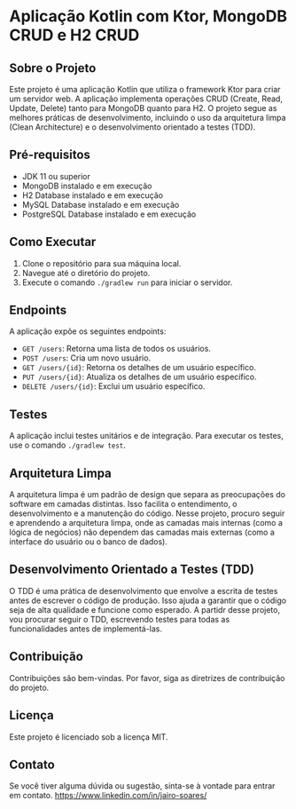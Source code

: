 # Aplicação Kotlin com Ktor, MongoDB CRUD e H2 CRUD

## Sobre o Projeto

Este projeto é uma aplicação Kotlin que utiliza o framework Ktor para criar um servidor web. A aplicação implementa operações CRUD (Create, Read, Update, Delete) tanto para MongoDB quanto para H2. O projeto segue as melhores práticas de desenvolvimento, incluindo o uso da arquitetura limpa (Clean Architecture) e o desenvolvimento orientado a testes (TDD).

## Pré-requisitos

- JDK 11 ou superior
- MongoDB instalado e em execução
- H2 Database instalado e em execução
- MySQL Database instalado e em execução
- PostgreSQL Database instalado e em execução

## Como Executar

1. Clone o repositório para sua máquina local.
2. Navegue até o diretório do projeto.
3. Execute o comando `./gradlew run` para iniciar o servidor.

## Endpoints

A aplicação expõe os seguintes endpoints:

- `GET /users`: Retorna uma lista de todos os usuários.
- `POST /users`: Cria um novo usuário.
- `GET /users/{id}`: Retorna os detalhes de um usuário específico.
- `PUT /users/{id}`: Atualiza os detalhes de um usuário específico.
- `DELETE /users/{id}`: Exclui um usuário específico.

## Testes

A aplicação inclui testes unitários e de integração. Para executar os testes, use o comando `./gradlew test`.

## Arquitetura Limpa

A arquitetura limpa é um padrão de design que separa as preocupações do software em camadas distintas. Isso facilita o entendimento, o desenvolvimento e a manutenção do código. Nesse projeto, procuro seguir e aprendendo a arquitetura limpa, onde as camadas mais internas (como a lógica de negócios) não dependem das camadas mais externas (como a interface do usuário ou o banco de dados).

## Desenvolvimento Orientado a Testes (TDD)

O TDD é uma prática de desenvolvimento que envolve a escrita de testes antes de escrever o código de produção. Isso ajuda a garantir que o código seja de alta qualidade e funcione como esperado. A partidr desse projeto, vou procurar seguir o TDD, escrevendo testes para todas as funcionalidades antes de implementá-las.

## Contribuição

Contribuições são bem-vindas. Por favor, siga as diretrizes de contribuição do projeto.

## Licença

Este projeto é licenciado sob a licença MIT.

## Contato

Se você tiver alguma dúvida ou sugestão, sinta-se à vontade para entrar em contato.
https://www.linkedin.com/in/jairo-soares/
